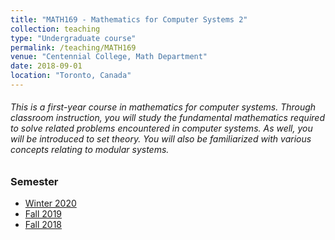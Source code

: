 ```yaml
---
title: "MATH169 - Mathematics for Computer Systems 2"
collection: teaching
type: "Undergraduate course"
permalink: /teaching/MATH169
venue: "Centennial College, Math Department"
date: 2018-09-01
location: "Toronto, Canada"
---
```


###### This is a first-year course in mathematics for computer systems. Through classroom instruction, you will study the fundamental mathematics required to solve related problems encountered in computer systems. As well, you will be introduced to set theory. You will also be familiarized with various concepts relating to modular systems.

### Semester
<ul>
  <li><a href="https://e.centennialcollege.ca/d2l/home/513905">Winter 2020</a></li>
  <li><a href="https://e.centennialcollege.ca/d2l/home/455303">Fall 2019</a></li>
  <li><a href="https://e.centennialcollege.ca/d2l/home/373015">Fall 2018</a></li>
</ul>
